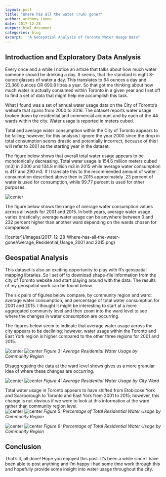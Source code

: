 ```yaml
---
layout: post
title: "Where has all the water (rum) gone?"
author: anthony_ionno
date: 2017-12-28
output: html_document
categories: blog
excerpt:  "A Geospatial Analysis of Toronto Water Usage Data"
---
```


## Introduction and Exploratory Data Analysis

Every once and a while I notice an article that talks about how much water someone should be drinking a day. It seems, that the standard is eight 8-ounce glasses of water a day. This translates to 64 ounces a day and 23,360 ounces OR 690.8 litres a year. So that got me thinking about how much water is actually consumed within Toronto in a given year and I set off to find a set of data that might help me accomplish this task. 

What I found was a set of annual water usage data on the City of Toronto’s website that spans from 2000 to 2016. The dataset reports water usage broken down by residential and commercial account and by each of the 44 wards within the city. Water usage is reported in meters cubed.

Total and average water consumption within the City of Toronto appears to be falling; however, for this analysis I ignore the year 2000 since the drop in total consumption seems drastic and potentially incorrect, because of this I will refer to 2001 as the starting year in the dataset.

The figure below shows that overall total water usage appears to be monotonically decreasing. Total water usage is 154.6 million meters cubed (m3) in 2000 and 134.9 million m3 in 2015 while average water consumption is 417 and 290 m3. If I translate this to the recommended amount of water consumption described above then in 2015 approximately .23 percent of water is used for consumption, while 99.77 percent is used for other purposes. 

![center](/images/2017-12-28-Where-has-all-the-water-gone/Average_and_Total_Residential_Usage.png )

The figure below shows the range of average water consumption values across all wards for 2001 and 2015. In both years, average water usage varies drastically; average water usage can be anywhere between 0 and 232 percent higher than another ward depending on the wards chosen for comparison.

![center](/images/2017-12-28-Where-has-all-the-water-gone/Average_Residential_Usage_2001 and 2015.png)


## Geospatial Analysis 

This dataset is also an exciting opportunity to play with R’s geospatial mapping libraries. So I set off to download shape-file information from the city of Toronto website and start playing around with the data. The results of my geospatial work can be found below.

The six pairs of figures below compare, by community region and ward: average water consumption, and percentage of total water consumption for 2001 and 2015. I thought it might be interesting to start at a more aggregated community level and then zoom into the ward level to see where the changes in water consumption are occurring.

The figures below seem to indicate that average water usage across the city appears to be declining; however, water usage within the Toronto and East York region is higher compared to the other three regions for 2001 and 2015. 

![center](/images/2017-12-28-Where-has-all-the-water-gone/CommunityCouncilAvgResUsage2001.jpg)
![center](/images/2017-12-28-Where-has-all-the-water-gone/CommunityCouncilAvgResUsage2015.jpg)
*Figure 3: Average Residential Water Usage by Community Region*

Disaggregating the data at the ward level shows gives us a more granular idea of where these changes are occurring. 

![center](/images/2017-12-28-Where-has-all-the-water-gone/AverageResUsage2001.jpg)
![center](/images/2017-12-28-Where-has-all-the-water-gone/AverageResUsage2015.jpg)
*Figure 4: Average Residential Water Usage by City Ward*

Total water usage in Toronto appears to have shifted from Etobicoke York and Scarborough to Toronto and East York from 2001 to 2015; however, this change is not obvious if we were to look at this information at the ward rather than community region level.   
![center](/images/2017-12-28-Where-has-all-the-water-gone/CommunityCouncilPercentofTotalResUsage2001.jpg)
![center](/images/2017-12-28-Where-has-all-the-water-gone/CommunityCouncilPercentofTotalResUsage2015.jpg)
*Figure 5: Percentage of Total Residential Water Usage by Community Region*

![center](/images/2017-12-28-Where-has-all-the-water-gone/PercentofTotalResUsage2001.jpg)
![center](/images/2017-12-28-Where-has-all-the-water-gone/PercentofTotalResUsage2015.jpg)
*Figure 6: Percentage of Total Residential Water Usage by Community Region*

## Conclusion

That’s it, all done! Hope you enjoyed this post. It’s been a while since I have been able to post anything and I’m happy I had some time work through this and hopefully provide some insight into water usage throughout the city. 
